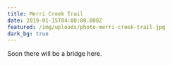 ```yaml
---
title: Merri Creek Trail
date: 2019-01-15T04:00:00.000Z
featured: /img/uploads/photo-merri-creek-trail.jpg
dark_bg: true
---
```

Soon there will be a bridge here.